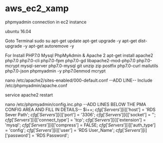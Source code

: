 # aws_ec2_xamp
phpmyadmin connection in ec2 instance

ubuntu 16.04

Goto Terminal 
sudo su
apt-get update
apt-get upgrade -y
apt-get dist-upgrade -y
apt-get autoremove -y

For Install PHP7.0 Mysql PhpMyAdmin & Apache 2
apt-get install apache2 php7.0 php7.0-cli php7.0-fpm php7.0-gd libapache2-mod-php7.0 php7.0-mcrypt mysql-server php7.0-mysql git unzip zip postfix php7.0-curl mailutils php7.0-json phpmyadmin -y php7.0enmod mcrypt

nano /etc/apache2/sites-enabled/000-default.conf
--ADD LINE-- 
Include /etc/phpmyadmin/apache.conf

service apache2 restart

nano /etc/phpmyadmin/config.inc.php
--ADD LINES BELOW THE PMA CONFIG AREA AND FILL IN DETAILS--
$i++;
$cfg['Servers'][$i]['host']          = 'RDS Sever Path';
$cfg['Servers'][$i]['port']          = '3306';
$cfg['Servers'][$i]['socket']        = '';
$cfg['Servers'][$i]['connect_type']  = 'tcp';
$cfg['Servers'][$i]['extension']     = 'mysql';
$cfg['Servers'][$i]['compress']      = FALSE;
$cfg['Servers'][$i]['auth_type']     = 'config';
$cfg['Servers'][$i]['user']          = 'RDS User_Name';
$cfg['Servers'][$i]['password']      = 'RDS Password';



